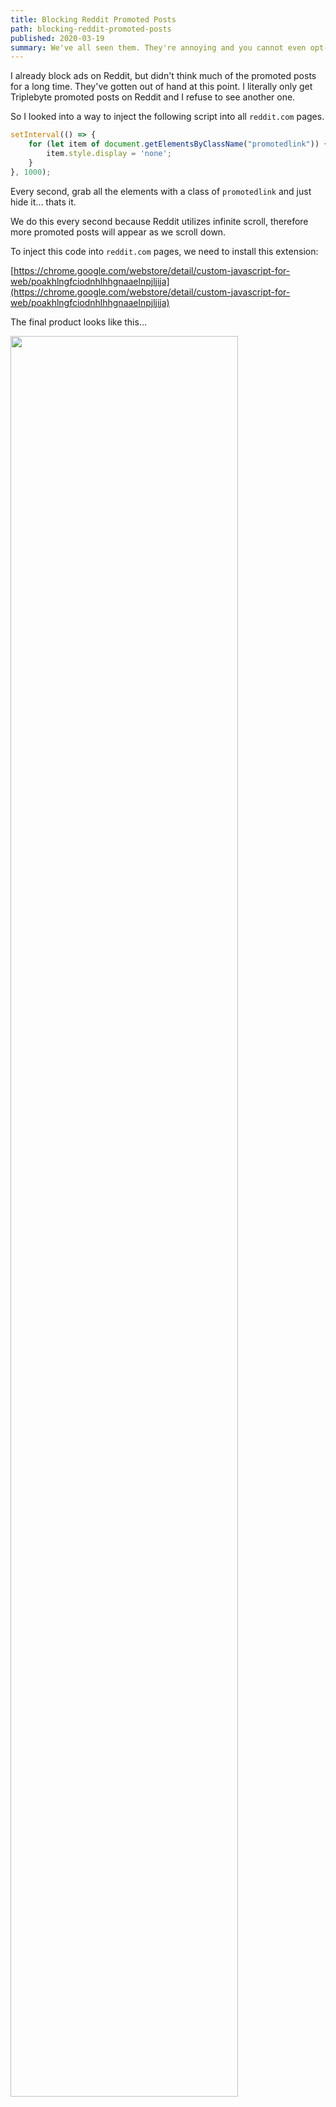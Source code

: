 ```yaml
---
title: Blocking Reddit Promoted Posts
path: blocking-reddit-promoted-posts
published: 2020-03-19
summary: We've all seen them. They're annoying and you cannot even opt-out of specific brands. So, we much block them.
---
```


I already block ads on Reddit, but didn't think much of the promoted posts for a long time. They've gotten out of hand at this point. I literally only get Triplebyte promoted posts on Reddit and I refuse to see another one.

So I looked into a way to inject the following script into all `reddit.com` pages.

```javascript
setInterval(() => {
    for (let item of document.getElementsByClassName("promotedlink")) {
        item.style.display = 'none';
    }
}, 1000);
```

Every second, grab all the elements with a class of `promotedlink` and just hide it... thats it.

We do this every second because Reddit utilizes infinite scroll, therefore more promoted posts will appear as we scroll down.

To inject this code into `reddit.com` pages, we need to install this extension:

[https://chrome.google.com/webstore/detail/custom-javascript-for-web/poakhlngfciodnhlhhgnaaelnpjljija](https://chrome.google.com/webstore/detail/custom-javascript-for-web/poakhlngfciodnhlhhgnaaelnpjljija)

The final product looks like this...

<img src="/static/cjs.png" width="85%" height="85%" />
